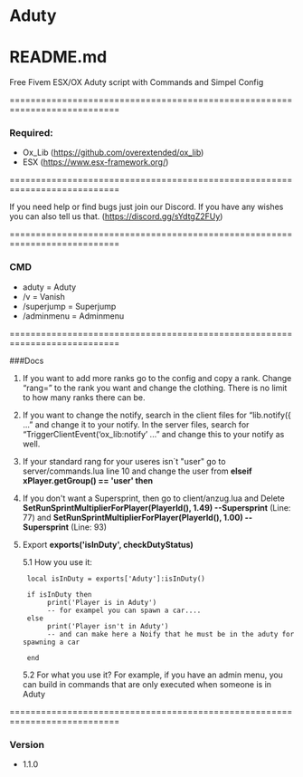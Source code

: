 # Aduty
# README.md

Free Fivem ESX/OX Aduty script with Commands and Simpel Config

===========================================================================

### Required:

* Ox_Lib (https://github.com/overextended/ox_lib)
* ESX (https://www.esx-framework.org/)

===========================================================================

If you need help or find bugs just join our Discord. If you have any wishes you can also tell us that. (https://discord.gg/sYdtgZ2FUy)

===========================================================================

### CMD

* aduty  =  Aduty
* /v  =  Vanish
* /superjump  =  Superjump
* /adminmenu  =  Adminmenu
  
===========================================================================

###Docs

1. If you want to add more ranks go to the config and copy a rank. Change “rang=” to the rank you want and change the clothing. There is no limit to how many ranks there can be.

2. If you want to change the notify, search in the client files for “lib.notify({ ...” and change it to your notify. In the server files, search for “TriggerClientEvent(‘ox_lib:notify’ ...” and change this to your notify as well.

3. If your standard rang for your useres isn`t "user" go to server/commands.lua line 10 and change the user from **elseif xPlayer.getGroup() == 'user' then**

4. If you don't want a Supersprint, then go to client/anzug.lua and Delete **SetRunSprintMultiplierForPlayer(PlayerId(), 1.49) --Supersprint** (Line: 77) and **SetRunSprintMultiplierForPlayer(PlayerId(), 1.00) --Supersprint** (Line: 93)

5. Export **exports('isInDuty', checkDutyStatus)**

   5.1  How you use it:
   
        local isInDuty = exports['Aduty']:isInDuty()

        if isInDuty then
             print('Player is in Aduty')
             -- for exampel you can spawn a car....
        else
             print('Player isn't in Aduty')
             -- and can make here a Noify that he must be in the aduty for spawning a car

        end

   5.2 For what you use it? 
       For example, if you have an admin menu, you can build in commands that are only executed when someone is in Aduty

===========================================================================

### Version

* 1.1.0

        
